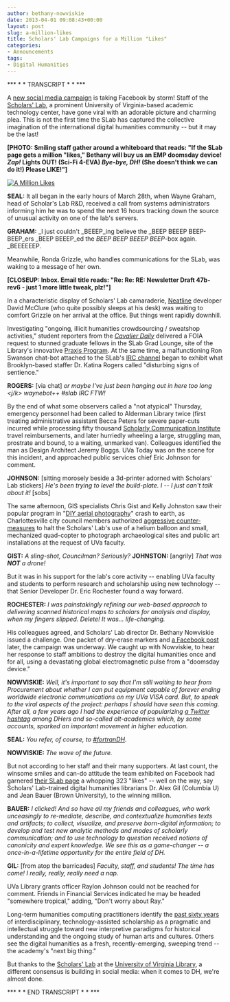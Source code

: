 ```yaml
---
author: bethany-nowviskie
date: 2013-04-01 09:08:43+00:00
layout: post
slug: a-million-likes
title: Scholars' Lab Campaigns for a Million "Likes"
categories:
- Announcements
tags:
- Digital Humanities
---
```


*** * * TRANSCRIPT * * ***

A [new social media campaign](https://www.facebook.com/scholarslab) is taking Facebook by storm! Staff of the [Scholars' Lab](http://scholarslab.org/), a prominent University of Virginia-based academic technology center, have gone viral with an adorable picture and charming plea. This is not the first time the SLab has captured the collective imagination of the international digital humanities community -- but it may be the last!

**[PHOTO: Smiling staff gather around a whiteboard that reads: "If the SLab page gets a million "likes," Bethany will buy us an EMP doomsday device! *Zap!* Lights OUT! (Sci-Fi 4-EVA) *Bye-bye, DH!* (She doesn't think we can do it!) Please LIKE!"]**


[![A Million Likes](http://static.scholarslab.org/wp-content/uploads/2013/04/photo-1024x768.jpg)](https://www.facebook.com/scholarslab)


**SEAL:** It all began in the early hours of March 28th, when Wayne Graham, head of Scholar's Lab R&D, received a call from systems administrators informing him he was to spend the next 16 hours tracking down the source of unusual activity on one of the lab's servers.

**GRAHAM:** _I just couldn't _BEEEP_ing believe the _BEEP BEEEP BEEP-BEEP_ers _BEEP BEEEP_ed the _BEEP BEEP BEEEP BEEP_-box again. _BEEEEEEP.

Meanwhile, Ronda Grizzle, who handles communications for the SLab, was waking to a message of her own.

**[CLOSEUP: Inbox. Email title reads: "Re: Re: RE: Newsletter Draft 47b-rev6 - just 1 more little tweak, plz!"]**

In a characteristic display of Scholars' Lab camaraderie, [Neatline](http://neatline.org/) developer David McClure (who quite possibly sleeps at his desk) was waiting to comfort Grizzle on her arrival at the office. But things went rapidly downhill.

Investigating "ongoing, illicit humanities crowdsourcing / sweatshop activities," student reporters from the [_Cavalier Daily_](http://www.cavalierdaily.com) delivered a FOIA request to stunned graduate fellows in the SLab Grad Lounge, site of the Library's innovative [Praxis Program](http://praxis-network.org/praxis-program.html). At the same time, a malfunctioning Ron Swanson chat-bot attached to the SLab's [IRC channel](irc://irc.freenode.net/#slab) began to exhibit what Brooklyn-based staffer Dr. Katina Rogers called "disturbing signs of sentience."

**ROGERS:** [via chat] _or maybe I've just been hanging out in here too long <j/k> waynebot++ #slab IRC FTW!_

By the end of what some observers called a "not atypical" Thursday, emergency personnel had been called to Alderman Library twice (first treating administrative assistant Becca Peters for severe paper-cuts incurred while processing fifty thousand [Scholarly Communication Institute](http://uvasci.org/) travel reimbursements, and later hurriedly wheeling a large, struggling man, prostrate and bound, to a waiting, unmarked van). Colleagues identified the man as Design Architect Jeremy Boggs. UVa Today was on the scene for this incident, and approached public services chief Eric Johnson for comment.

**JOHNSON:** [sitting morosely beside a 3d-printer adorned with Scholars' Lab stickers] _He's been trying to level the build-plate. I -- I just can't talk about it!_ [sobs]

The same afternoon, GIS specialists Chris Gist and Kelly Johnston saw their popular program in "[DIY aerial photography](http://www.scholarslab.org/?s=diy+aerial)" crash to earth, as Charlottesville city council members authorized [aggressive counter-measures](http://usnews.nbcnews.com/_news/2013/02/05/16857529-virginia-city-becomes-first-to-pass-anti-drone-resolution?lite) to halt the Scholars' Lab's use of a helium balloon and small, mechanized quad-copter to photograph archaeological sites and public art installations at the request of UVa faculty.

**GIST:** _A sling-shot, Councilman? Seriously?_
**JOHNSTON:** [angrily] _That was **NOT** a drone!_

But it was in his support for the lab's core activity -- enabling UVa faculty and students to perform research and scholarship using new technology -- that Senior Developer Dr. Eric Rochester found a way forward.

**ROCHESTER:** _I was painstakingly refining our web-based approach to delivering scanned historical maps to scholars for analysis and display, when my fingers slipped. Delete! It was... life-changing._

His colleagues agreed, and Scholars' Lab director Dr. Bethany Nowviskie issued a challenge. One packet of dry-erase markers and [a Facebook post](https://www.facebook.com/scholarslab) later, the campaign was underway. We caught up with Nowviskie, to hear her response to staff ambitions to destroy the digital humanities once and for all, using a devastating global electromagnetic pulse from a "doomsday device."

**NOWVISKIE:** _Well, it's important to say that I'm still waiting to hear from Procurement about whether I can put equipment capable of forever ending worldwide electronic communications on my UVa VISA card. But, to speak to the viral aspects of the project: perhaps I should have seen this coming. After all, a few years ago I had the experience of popularizing [a Twitter hashtag](https://twitter.com/search?q=altac&src=typd) among DHers and so-called alt-academics which, by some accounts, sparked an important movement in higher education._

**SEAL:** _You refer, of course, to [#fortranDH](http://en.wikipedia.org/wiki/File:FortranCardPROJ039.agr.jpg)._

**NOWVISKIE:** _The wave of the future._

But not according to her staff and their many supporters. At last count, the winsome smiles and can-do attitude the team exhibited on Facebook had garnered [their SLab page](https://www.facebook.com/scholarslab) a whopping 323 "likes" -- well on the way, say Scholars' Lab-trained digital humanities librarians Dr. Alex Gil (Columbia U) and Jean Bauer (Brown University), to the winning million.

**BAUER:** _I clicked! And so have all my friends and colleagues, who work unceasingly to re-mediate, describe, and contextualize humanities texts and artifacts; to collect, visualize, and preserve born-digital information; to develop and test new analytic methods and modes of scholarly communication; and to use technology to question received notions of canonicity and expert knowledge. We see this as a game-changer -- a once-in-a-lifetime opportunity for the entire field of DH._

**GIL:** [from atop the barricades] _Faculty, staff, and students! The time has come! I really, really, really need a nap._

UVa Library grants officer Raylon Johnson could not be reached for comment. Friends in Financial Services indicated he may be headed "somewhere tropical," adding, "Don't worry about Ray."

Long-term humanities computing practitioners identify the [past sixty years](http://en.wikipedia.org/wiki/Digital_humanities#History) of interdisciplinary, technology-assisted scholarship as a pragmatic and intellectual struggle toward new interpretive paradigms for historical understanding and the ongoing study of human arts and cultures. Others see the digital humanities as a fresh, recently-emerging, sweeping trend -- the academy's "next big thing."

But thanks to the [Scholars' Lab](http://scholarslab.org) at the [University of Virginia Library](http://library.virginia.edu), a different consensus is building in social media: when it comes to DH, we're almost done.

*** * * END TRANSCRIPT * * ***
